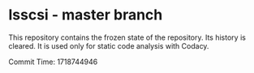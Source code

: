 # lsscsi - master branch

This repository contains the frozen state of the repository.
Its history is cleared. It is used only for static code
analysis with Codacy.

Commit Time: 1718744946
